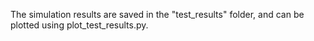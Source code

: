 The simulation results are saved in the "test_results" folder, and can be plotted using plot_test_results.py.